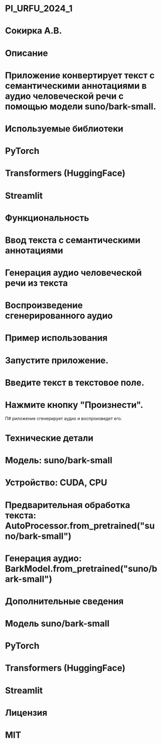 # PI_URFU_2024_1

# Сокирка А.В.

# Описание
# Приложение конвертирует текст с семантическими аннотациями в аудио человеческой речи с помощью модели suno/bark-small.

# Используемые библиотеки
# PyTorch
# Transformers (HuggingFace)
# Streamlit

# Функциональность
# Ввод текста с семантическими аннотациями
# Генерация аудио человеческой речи из текста
# Воспроизведение сгенерированного аудио

# Пример использования
# Запустите приложение.
# Введите текст в текстовое поле.
# Нажмите кнопку "Произнести".
П# риложение сгенерирует аудио и воспроизведет его.

# Технические детали
# Модель: suno/bark-small
# Устройство: CUDA, CPU
# Предварительная обработка текста: AutoProcessor.from_pretrained("suno/bark-small")
# Генерация аудио: BarkModel.from_pretrained("suno/bark-small")

# Дополнительные сведения
# Модель suno/bark-small
# PyTorch
# Transformers (HuggingFace)
# Streamlit

# Лицензия
# MIT
